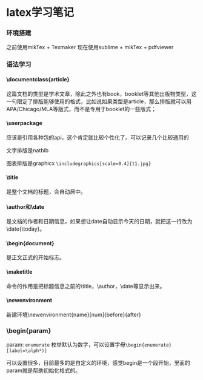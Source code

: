 # latex学习笔记

### 环境搭建

之前使用mikTex + Texmaker
现在使用sublime + mikTex + pdfviewer

### 语法学习

#### \documentclass{article}

这篇文档的类型是学术文章，除此之外也有book，booklet等其他出版物类型，这一句限定了排版能够使用的格式，比如说如果类型是article，那么排版就可以用APA/Chicago/MLA等版式，而不是专用于booklet的一些版式；

#### \userpackage

应该是引用各种包的api，这个肯定就比较个性化了。可以记录几个比较通用的

文字排版是natbib

图表排版是graphicx `\includegraphics[scale=0.4]{t1.jpg}`

#### \title

是整个文档的标题，会自动居中。

#### \author和\date

是文档的作者和日期信息，如果想让date自动显示今天的日期，就把这一行改为\date{\today}。

#### \begin{document}

是正文正式的开始标志。

#### \maketitle

命令的作用是把标题信息之前的\title，\author，\date等显示出来。

#### \newenvironment

新建环境\newenvironment{name}[num]{before}{after}

### \\begin{param}

param: `enumerate` 枚举默认为数字，可以设置字母`\begin{enumerate}[label=\alph*)]`

可以设置很多，目前最多的是自定义的环境，感觉begin是一个段开始，里面的param就是帮助初始化格式的。